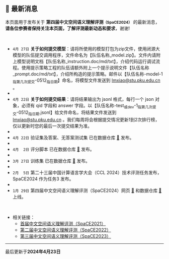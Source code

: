 
<br/>

## 📮 最新消息

<p class="text-center">本页面用于发布关于 <strong>第四届中文空间语义理解评测<small>（SpaCE2024）</small></strong> 的最新消息，<br/><span style="color:var(--notice-red)"><strong>请各位参赛者保持关注本页面，了解评测最新动态和要求</strong></span>，谢谢!</p>

<br/>

- `4月 27日` **关于如何提交模型**：请将所使用的模型打包为zip文件，使用闭源大模型的队伍提交调用程序，文件命名为【队伍名称_model.zip】。文件内请附上模型说明文档【队伍名称_instruction.doc/md/txt】，介绍代码运行调试流程。使用提示策略工程的队伍请额外附上一个提示说明文件【队伍名称_prompt.doc/md/txt】，介绍所构造的提示策略。邮件以【<span style="color:var(--notice-red)">队伍名称-model-1<sub>指第几次提交</sub>-0512<sub>指日期</sub></span>】命名，将模型文件发送到 lmxiao@stu.pku.edu.cn 。
- 
- `4月 22日` **关于如何提交结果**：请将结果输出为 jsonl 格式，每行一个 json 对象，必须有 qid 字段和 answer 字段。以【<span style="color:var(--notice-red)">队伍名称-test<sub>或dev</sub>-1<sub>指第几次提交</sub>-0512<sub>指日期</sub>.jsonl</span>】给文件命名，将结果文件发送到 lmxiao@stu.pku.edu.cn 。我们每周将会根据提交情况更新1到2次排行榜，仅以更新时您的最后一次提交结果为准。
- 
- `4月 22日` 验证集及答案、无答案测试集 已在数据仓库 <a href="https://github.com/2030NLP/SpaCE2024/tree/main/data" target="_blank">🔗</a> 发布。
- 
- `4月  2日` 评分脚本 已在数据仓库 <a href="https://github.com/2030NLP/SpaCE2024/tree/main/eval" target="_blank">🔗</a> 发布。
- 
- `3月 27日` 训练集 已在数据仓库 <a href="https://github.com/2030NLP/SpaCE2024/tree/main/data" target="_blank">🔗</a> 发布。
- 
- `2月  5日` 第二十三届中国计算语言学大会（CCL 2024）技术评测任务发布，SpaCE2024 作为任务3 发布。
- 
- `1月 29日` 第四届中文空间语义理解评测（SpaCE2024）网页 <a href="https://2030nlp.github.io/SpaCE2024" target="_blank">🔗</a> 和数据仓库 <a href="https://github.com/2030NLP/SpaCE2024" target="_blank">🔗</a> 上线。

<br/>

- 相关链接：
  - <a href="http://ccl.pku.edu.cn:8084/SpaCE2021/" target="_blank">首届中文空间语义理解评测（SpaCE2021）</a >
  - <a href="https://2030nlp.github.io/SpaCE2022/" target="_blank">第二届中文空间语义理解评测（SpaCE2022）</a >
  - <a href="https://2030nlp.github.io/SpaCE2023/" target="_blank">第三届中文空间语义理解评测（SpaCE2023）</a >
    <!-- - [基于前提的跨模态推理评测 PMR 2022](https://2030nlp.github.io/PMR/evaluation.html) -->
    <!-- - [第二届中文抽象语义表示解析评测 CAMRP 2022](https://github.com/GoThereGit/Chinese-AMR) -->
    <!-- - [中文语法纠错评测 CLTC 2022](https://github.com/blcuicall/CCL2022-CGEC) -->

<hr/>
<p class="text-center">最后更新于<strong>2024年4月23日</strong></p>
